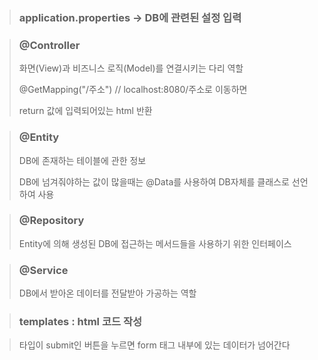 > ### application.properties -> DB에 관련된 설정 입력

> ### @Controller
>
>  화면(View)과 비즈니스 로직(Model)를 연결시키는 다리 역할
>
> @GetMapping("/주소") // localhost:8080/주소로 이동하면
>
> return 값에 입력되어있는 html 반환

> ### @Entity
>
> DB에 존재하는 테이블에 관한 정보
>
> DB에 넘겨줘야하는 값이 많을때는 @Data를 사용하여 DB자체를 클래스로 선언하여 사용

> ### @Repository
>
> Entity에 의해 생성된 DB에 접근하는 메서드들을 사용하기 위한 인터페이스

> ### @Service
>
>  DB에서 받아온 데이터를 전달받아 가공하는 역할

> ### templates : html 코드 작성

> 타입이 submit인 버튼을 누르면 form 태그 내부에 있는 데이터가 넘어간다

